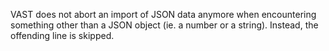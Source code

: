 VAST does not abort an import of JSON data anymore when encountering
something other than a JSON object (ie. a number or a string).
Instead, the offending line is skipped.
